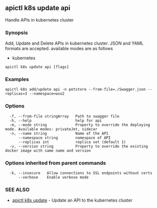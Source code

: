 ## apictl k8s update api

Handle APIs in kubernetes cluster 

### Synopsis

Add, Update and Delete APIs in kubernetes cluster. JSON and YAML formats are accepted.
available modes are as follows
* kubernetes

```
apictl k8s update api [flags]
```

### Examples

```
apictl k8s add/update api -n petstore --from-file=./Swagger.json --replicas=3 --namespace=wso2
```

### Options

```
  -f, --from-file stringArray   Path to swagger file
  -h, --help                    help for api
  -m, --mode string             Property to override the deploying mode. Available modes: privateJet, sidecar
  -n, --name string             Name of the API
      --namespace string        namespace of API
      --replicas int            replica set (default 1)
  -v, --version string          Property to override the existing docker image with same name and version
```

### Options inherited from parent commands

```
  -k, --insecure   Allow connections to SSL endpoints without certs
      --verbose    Enable verbose mode
```

### SEE ALSO

* [apictl k8s update](apictl_k8s_update.md)	 - Update an API to the kubernetes cluster

